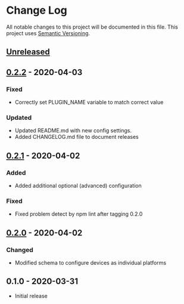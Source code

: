 # Change Log

All notable changes to this project will be documented in this file. This project uses [Semantic Versioning](https://semver.org/).


## [Unreleased]


## [0.2.2] - 2020-04-03
### Fixed
- Correctly set PLUGIN_NAME variable to match correct value

### Updated
- Updated README.md with new config settings.
- Added CHANGELOG.md file to document releases


## [0.2.1] - 2020-04-02
### Added
- Added additional optional (advanced) configuration

### Fixed
- Fixed problem detect by npm lint after tagging 0.2.0


## [0.2.0] - 2020-04-02
### Changed
- Modified schema to configure devices as individual platforms


##  0.1.0 - 2020-03-31
- Initial release

[Unreleased]: https://github.com/rchrch/homebridge-mhacwifi1-lan/compare/0.2.2...main
[0.2.2]: https://github.com/rchrch/homebridge-mhacwifi1-lan/compare/0.2.1...0.2.2
[0.2.1]: https://github.com/rchrch/homebridge-mhacwifi1-lan/compare/0.2.0...0.2.1
[0.2.0]: https://github.com/rchrch/homebridge-mhacwifi1-lan/compare/0.1.0..0.2.0
